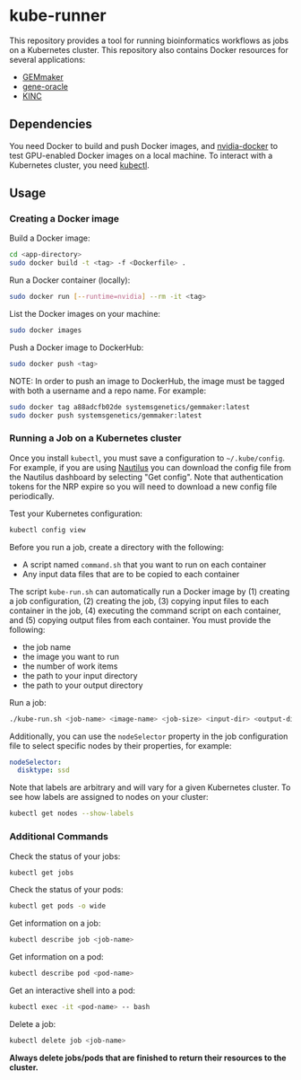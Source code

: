 # kube-runner

This repository provides a tool for running bioinformatics workflows as jobs on a Kubernetes cluster. This repository also contains Docker resources for several applications:

- [GEMmaker](https://github.com/SystemsGenetics/GEMmaker)
- [gene-oracle](https://github.com/ctargon/gene-oracle)
- [KINC](https://github.com/SystemsGenetics/KINC)

## Dependencies

You need Docker to build and push Docker images, and [nvidia-docker](https://github.com/NVIDIA/nvidia-docker) to test GPU-enabled Docker images on a local machine. To interact with a Kubernetes cluster, you need [kubectl](https://kubernetes.io/docs/tasks/tools/install-kubectl/).

## Usage

### Creating a Docker image

Build a Docker image:
```bash
cd <app-directory>
sudo docker build -t <tag> -f <Dockerfile> .
```

Run a Docker container (locally):
```bash
sudo docker run [--runtime=nvidia] --rm -it <tag>
```

List the Docker images on your machine:
```bash
sudo docker images
```

Push a Docker image to DockerHub:
```bash
sudo docker push <tag>
```

NOTE: In order to push an image to DockerHub, the image must be tagged with both a username and a repo name. For example:
```bash
sudo docker tag a88adcfb02de systemsgenetics/gemmaker:latest
sudo docker push systemsgenetics/gemmaker:latest
```

### Running a Job on a Kubernetes cluster

Once you install `kubectl`, you must save a configuration to `~/.kube/config`. For example, if you are using [Nautilus](https://nautilus.optiputer.net/) you can download the config file from the Nautilus dashboard by selecting "Get config". Note that authentication tokens for the NRP expire so you will need to download a new config file periodically.

Test your Kubernetes configuration:
```bash
kubectl config view
```

Before you run a job, create a directory with the following:
- A script named `command.sh` that you want to run on each container
- Any input data files that are to be copied to each container

The script `kube-run.sh` can automatically run a Docker image by (1) creating a job configuration, (2) creating the job, (3) copying input files to each container in the job, (4) executing the command script on each container, and (5) copying output files from each container. You must provide the following:
- the job name
- the image you want to run
- the number of work items
- the path to your input directory
- the path to your output directory

Run a job:
```bash
./kube-run.sh <job-name> <image-name> <job-size> <input-dir> <output-dir>
```

Additionally, you can use the `nodeSelector` property in the job configuration file to select specific nodes by their properties, for example:
```yaml
nodeSelector:
  disktype: ssd
```

Note that labels are arbitrary and will vary for a given Kubernetes cluster. To see how labels are assigned to nodes on your cluster:
```bash
kubectl get nodes --show-labels
```

### Additional Commands

Check the status of your jobs:
```bash
kubectl get jobs
```

Check the status of your pods:
```bash
kubectl get pods -o wide
```

Get information on a job:
```bash
kubectl describe job <job-name>
```

Get information on a pod:
```bash
kubectl describe pod <pod-name>
```

Get an interactive shell into a pod:
```bash
kubectl exec -it <pod-name> -- bash
```

Delete a job:
```bash
kubectl delete job <job-name>
```

__Always delete jobs/pods that are finished to return their resources to the cluster.__
